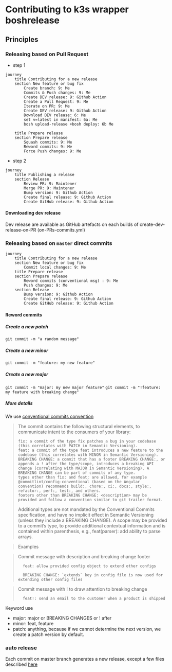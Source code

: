 # Contributing to k3s wrapper boshrelease


## Principles

### Releasing based on Pull Request

* step 1
```mermaid
journey
    title Contributing for a new release 
    section New feature or bug fix
        Create branch: 9: Me
        Commits & Push changes: 9: Me
        Create DEV release: 9: Github Action
        Create a Pull Request: 9: Me
        Iterate on PR: 9: Me
        Create DEV release: 9: Github Action
        Download DEV release: 6: Me
        set v=latest in manifest: 6a: Me
        bosh upload-release +bosh deploy: 6b Me

    title Prepare release
    section Prepare release
        Squash commits: 9: Me
        Reword commits: 9: Me
        Force Push changes: 9: Me
```

* step 2
```mermaid
journey
    title Publishing a release
    section Release
        Review PR: 9: Maintener
        Merge PR: 9: Maintener  
        Bump version: 9: Github Action
        Create final release: 9: Github Action
        Create GitHub release: 9: Github Action
```

#### Downloading dev release
Dev release are available as GitHub artefacts on each builds of create-dev-release-on-PR (on-PRs-commits.yml)

### Releasing based on `master` direct commits

```mermaid
journey
    title Contributing for a new release 
    section New feature or bug fix
        Commit local changes: 9: Me
    title Prepare release
    section Prepare release
        Reword commits (conventional msg) : 9: Me
        Push changes: 9: Me
    section Release
        Bump version: 9: Github Action
        Create final release: 9: Github Action
        Create GitHub release: 9: Github Action
```

#### Reword commits

##### Create a new patch

`git commit -m "a random message"`

##### Create a new minor

`git commit -m "feature: my new feature"`

##### Create a new major

`git commit -m "major: my new major feature"`
`git commit -m "!feature: my feature with breaking change"`

##### More details

We use [conventional commits convention](https://www.conventionalcommits.org/en/v1.0.0/)

> The commit contains the following structural elements, to communicate intent to the consumers of your library:
> 
>     fix: a commit of the type fix patches a bug in your codebase (this correlates with PATCH in Semantic Versioning).
>     feat: a commit of the type feat introduces a new feature to the codebase (this correlates with MINOR in Semantic Versioning).
>     BREAKING CHANGE: a commit that has a footer BREAKING CHANGE:, or appends a ! after the type/scope, introduces a breaking API change (correlating with MAJOR in Semantic Versioning). A BREAKING CHANGE can be part of commits of any type.
>     types other than fix: and feat: are allowed, for example @commitlint/config-conventional (based on the Angular convention) recommends build:, chore:, ci:, docs:, style:, refactor:, perf:, test:, and others.
>     footers other than BREAKING CHANGE: <description> may be provided and follow a convention similar to git trailer format.
> 
> Additional types are not mandated by the Conventional Commits specification, and have no implicit effect in Semantic Versioning (unless they include a BREAKING CHANGE). A scope may be provided to a commit’s type, to provide additional contextual information and is contained within parenthesis, e.g., feat(parser): add ability to parse arrays.

> Examples

>   Commit message with description and breaking change footer
> 
>       feat: allow provided config object to extend other configs
> 
>       BREAKING CHANGE: `extends` key in config file is now used for extending other config files

>   Commit message with ! to draw attention to breaking change
> 
>       feat!: send an email to the customer when a product is shipped



Keyword use
- major: major or BREAKING CHANGES or ! after <type>
- minor: feat, feature
- patch: anything, because if we cannot determine the next version, we create a patch version by default.  

### auto release

Each commit on master branch generates a new release, except a few files described [here](.github/workflows/auto-release-on-master.yml)


